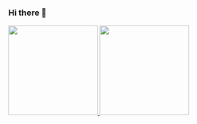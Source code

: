 ### Hi there 👋

<div>
  <a href="https://www.linkedin.com/in/leonardo-m-passos/">
  <img height="180em" src="https://github-readme-stats.vercel.app/api?username=passosleo&show_icons=true&theme=dark&include_all_commits=true&count_private=true"/>
  <img height="180em" src="https://github-readme-stats.vercel.app/api/top-langs/?username=passosleo&layout=compact&langs_count=12&theme=dark"/>
</div>
